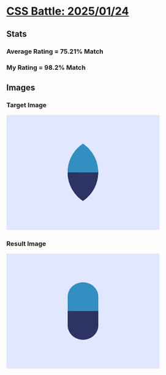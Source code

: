 # [CSS Battle: 2025/01/24](https://cssbattle.dev/play/q2Ig5mxx6sjlLe3bCSm2)

## Stats

### Average Rating = 75.21% Match

### My Rating = 98.2% Match

## Images

### Target Image

![](./images/target.png)

### Result Image

![](./images/result.png)
